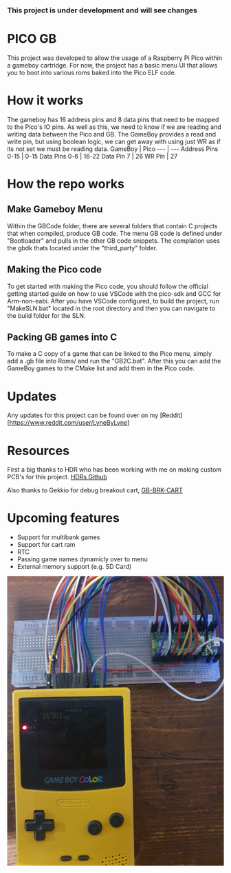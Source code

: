 ### This project is under development and will see changes

# PICO GB
This project was developed to allow the usage of a Raspberry Pi Pico within a gameboy cartridge. For now, the project has a basic menu UI that allows you to boot into various roms baked into the Pico ELF code.

# How it works
The gameboy has 16 address pins and 8 data pins that need to be mapped to the Pico's IO pins. As well as this, we need to know if we are reading and writing data between the Pico and GB. The GameBoy provides a read and write pin, but using boolean logic, we can get away with using just WR as if its not set we must be reading data.
GameBoy | Pico
--- | ---
Address Pins 0-15 | 0-15
Data Pins 0-6 | 16-22
Data Pin 7 | 26
WR Pin | 27

# How the repo works
## Make Gameboy Menu
Within the GBCode folder, there are several folders that contain C projects that when compiled, produce GB code. The menu GB code is defined under "Bootloader" and pulls in the other GB code snippets. The complation uses the gbdk thats located under the "third_party" folder.

## Making the Pico code
To get started with making the Pico code, you should follow the official getting started guide on how to use VSCode with the pico-sdk and GCC for Arm-non-eabi. After you have VSCode configured, to build the project, run "MakeSLN.bat" located in the root directory and then you can navigate to the build folder for the SLN.

## Packing GB games into C
To make a C copy of a game that can be linked to the Pico menu, simply add a .gb file into Roms/ and run the "GB2C.bat". After this you can add the GameBoy games to the CMake list and add them in the Pico code.

# Updates
Any updates for this project can be found over on my [Reddit][https://www.reddit.com/user/LyneByLyne] 

# Resources
First a big thanks to HDR who has been working with me on making custom PCB's for this project. 
[HDRs Github](https://github.com/HDR/Game-Boy-Pico-Cart)

Also thanks to Gekkio for debug breakout cart, [GB-BRK-CART](https://github.com/Gekkio/gb-hardware)

# Upcoming features
* Support for multibank games
* Support for cart ram
* RTC
* Passing game names dynamicly over to menu
* External memory support (e.g. SD Card)


![Raspberry Pi Pico running custom menu](https://raw.githubusercontent.com/0xen/PICO-GB/main/etc/running.jpg)
